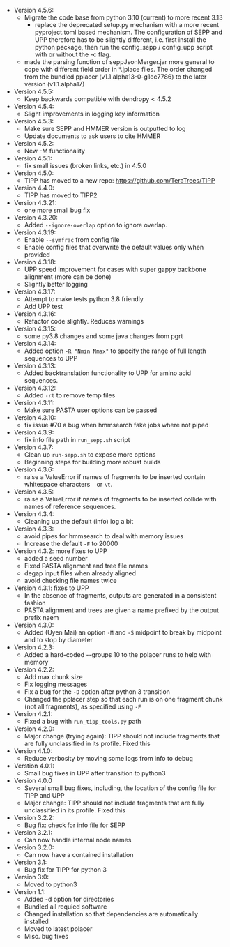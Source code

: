 * Version 4.5.6:
     * Migrate the code base from python 3.10 (current) to more recent 3.13 
          * replace the deprecated setup.py mechanism with a more recent pyproject.toml based mechanism. The configuration of SEPP and UPP therefore has to be slightly different, i.e. first install the python package, then run the config_sepp / config_upp script with or without the -c flag.
     * made the parsing function of seppJsonMerger.jar more general to cope with different field order in *.jplace files. The order changed from the bundled pplacer (v1.1.alpha13-0-g1ec7786) to the later version (v1.1.alpha17)
* Version 4.5.5:
     * Keep backwards compatible with dendropy < 4.5.2
* Version 4.5.4:
     * Slight improvements in logging key information
* Version 4.5.3:
    * Make sure SEPP and HMMER version is outputted to log
    * Update documents to ask users to cite HMMER
* Version 4.5.2:
    * New -M functionality
* Version 4.5.1:
    * fix small issues (broken links, etc.) in 4.5.0
* Version 4.5.0:
    * TIPP has moved to a new repo: https://github.com/TeraTrees/TIPP
* Version 4.4.0:
    * TIPP has moved to TIPP2
* Version 4.3.21:
    * one more small bug fix
* Version 4.3.20:
    * Added `--ignore-overlap` option to ignore overlap. 
* Version 4.3.19:
    * Enable `--symfrac` from config file
    * Enable config files that overwrite the default values only when provided
* Version 4.3.18:
    * UPP speed improvement for cases with super gappy backbone alignment (more can be done)
    * Slightly better logging
* Version 4.3.17:
    * Attempt to make tests python 3.8 friendly
    * Add UPP test
* Version 4.3.16:
	* Refactor code slightly. Reduces warnings
* Version 4.3.15:
	* some py3.8 changes and some java changes  from pgrt
* Version 4.3.14:
	* Added option `-R "Nmin Nmax"` to specify the range of full length sequences to UPP
* Version 4.3.13:
    * Added backtranslation functionality to UPP for amino acid sequences.
* Version 4.3.12:
	* Added `-rt` to remove temp files	
* Version 4.3.11:
	* Make sure PASTA user options can be passed
* Version 4.3.10:
     * fix issue #70 a bug when hmmsearch fake jobs where not piped
* Version 4.3.9:
     * fix info file path in `run_sepp.sh` script
* Version 4.3.7:
     * Clean up `run-sepp.sh` to expose more options
     * Beginning steps for building more robust builds
* Version 4.3.6:
     * raise a ValueError if names of fragments to be inserted contain whitespace characters ` ` or `\t`.
* Version 4.3.5:
     * raise a ValueError if names of fragments to be inserted collide with names of reference sequences.
* Version 4.3.4:
     * Cleaning up the default (info) log  a bit
* Version 4.3.3:
     * avoid pipes for hmmsearch to deal with memory issues
     * Increase the default `-F` to 20000
* Version 4.3.2: more fixes to UPP
     * added a  seed number
     * Fixed PASTA alignment and tree file names
     * degap input files when already aligned
     * avoid checking file names twice
* Version 4.3.1: fixes to UPP
     * In the absence of fragments, outputs are generated in a consistent fashion
     * PASTA alignment and trees are given a name prefixed by the output prefix naem
* Version 4.3.0:
     * Added (Uyen Mai) an option `-M` and `-S` midpoint to break by midpoint and to stop by diameter
* Version 4.2.3:
     * Added a hard-coded --groups 10 to the pplacer runs to help with memory
* Version 4.2.2:
     * Add max chunk size
     * Fix logging messages
     * Fix a bug for the `-D` option after python 3 transition
     * Changed the pplacer step so that each run is on one fragment chunk (not all fragments), as specified using `-F`
* Version 4.2.1:
     * Fixed a bug with `run_tipp_tools.py` path
* Version 4.2.0:
     * Major change (trying again): TIPP should not include fragments that are fully unclassified in its profile. Fixed this
* Version 4.1.0:
     * Reduce verbosity by moving some logs from info to debug
* Verstion 4.0.1:
     * Small bug fixes in UPP after transition to python3
* Version 4.0.0
     * Several small bug fixes, including, the location of the config file for TIPP and UPP
     * Major change: TIPP should not include fragments that are fully unclassified in its profile. Fixed this
* Version 3.2.2:
     * Bug fix: check for info file for SEPP
* Version 3.2.1:
     * Can now handle internal node names
* Version 3.2.0:
     * Can now have a contained installation
* Version 3.1:
     * Bug fix for TIPP for python 3
* Version 3:0:
    * Moved to python3
* Version 1.1:
    * Added -d option for directories
    * Bundled all requied software
    * Changed installation so that dependencies are automatically installed
    * Moved to latest pplacer
    * Misc. bug fixes
